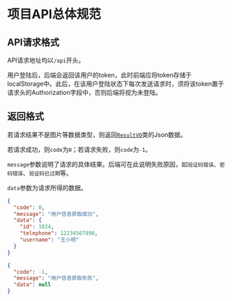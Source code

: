 # 项目API总体规范

## API请求格式
API请求地址均以`/api`开头。

用户登陆后，后端会返回该用户的token，此时前端应将token存储于localStorage中。此后，在该用户登陆状态下每次发送请求时，须将该token置于请求头的Authorization字段中，否则后端将视为未登陆。

## 返回格式
若请求结果不是图片等数据类型，则返回[`ResultVO`](https://github.com/Charles-Stark/WorkArrangement/blob/main/backend/src/main/java/com/example/backend/VO/ResultVO.java)类的Json数据。

若请求成功，则`code`为`0`；若请求失败，则`code`为`-1`。

`message`参数说明了请求的具体结果。后端可在此说明失败原因，如`验证码错误`、`密码错误`、`验证码已过期`等。

`data`参数为请求所得的数据。
```json
{
  "code": 0,
  "message": "用户信息获取成功",
  "data": {
    "id": 1024,
    "telephone": 12234567890,
    "username": "王小明"
  }
}
```
```json
{
  "code": -1,
  "message": "用户信息获取失败",
  "data": null
}
```